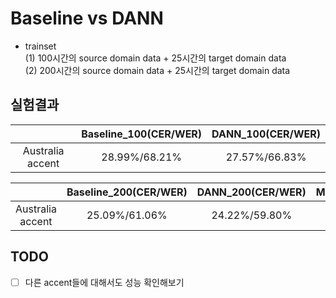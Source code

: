 # Baseline vs DANN
- trainset  
(1) 100시간의 source domain data + 25시간의 target domain data  
(2) 200시간의 source domain data + 25시간의 target domain data  

## 실험결과
| |Baseline_100(CER/WER)|DANN_100(CER/WER)|
|:---:|:---:|:---:|
|Australia accent|28.99%/68.21%|27.57%/66.83%|

| |Baseline_200(CER/WER)|DANN_200(CER/WER)|MTL_200(CER/WER)|
|:---:|:---:|:---:|:---:|
|Australia accent|25.09%/61.06%|24.22%/59.80%|25.33%61.31%|

## TODO
- [ ] 다른 accent들에 대해서도 성능 확인해보기  